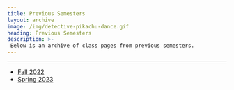 ```yaml
---
title: Previous Semesters
layout: archive
image: /img/detective-pikachu-dance.gif
heading: Previous Semesters
description: >-
 Below is an archive of class pages from previous semesters.
---
```

---
* [Fall 2022](sks/fall2022)
* [Spring 2023](sks/spring2023)